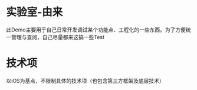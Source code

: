 # 实验室-由来

此Demo主要用于自己日常开发调试某个功能点、工程化的一些东西。为了方便统一管理与查阅，自己尽量都来这搞一些Test



# 技术项

以iOS为基点，不限制具体的技术项（也包含第三方框架及底层技术）

